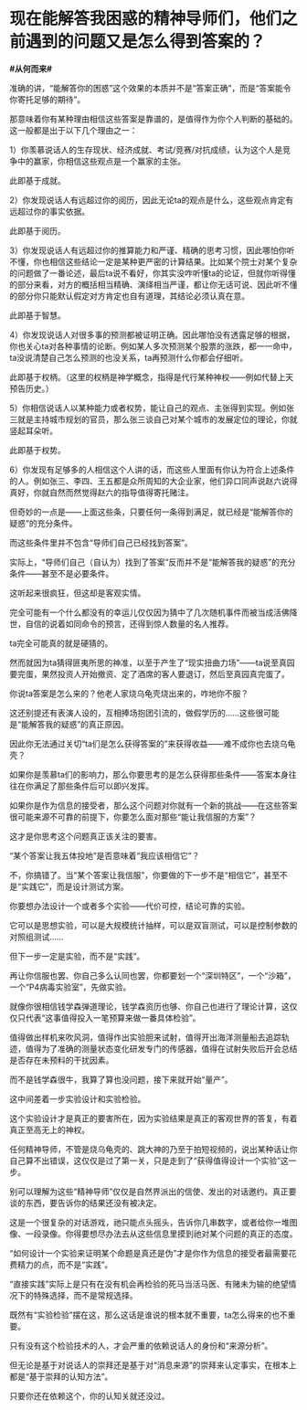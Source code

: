 # 现在能解答我困惑的精神导师们，他们之前遇到的问题又是怎么得到答案的？
**#从何而来#** 

准确的讲，“能解答你的困惑”这个效果的本质并不是“答案正确”，而是“答案能令你寄托足够的期待”。

那意味着你有某种理由相信这些答案是靠谱的，是值得作为你个人判断的基础的。这一般都是出于以下几个理由之一：

1）你羡慕说话人的生存现状、经济成就、考试/竞赛/对抗成绩，认为这个人是竞争中的赢家，你相信这些观点是一个赢家的主张。

此即基于成就。



2）你发现说话人有远超过你的阅历，因此无论ta的观点是什么，这些观点肯定有远超过你的事实依据。

此即基于阅历。



3）你发现说话人有远超过你的推算能力和严谨、精确的思考习惯，因此哪怕你听不懂，你也相信这些结论一定是某种更严密的计算结果。比如某个院士对某个复杂的问题做了一番论述，最后ta说不看好，你其实没咋听懂ta的论证，但就你听得懂的部分来看，对方的概括相当精确、演绎相当严谨，都让你无话可说、因此听不懂的部分你只能默认假定对方肯定也自有道理，其结论必须认真在意。

此即基于智慧。



4）你发现说话人对很多事的预测都被证明正确。因此哪怕没有透露足够的根据，你也关心ta对各种事情的论断。例如某人多次预测某个股票的涨跌，都一一命中，ta没说清楚自己怎么预测的也没关系，ta再预测什么你都会仔细听。

此即基于权柄。（这里的权柄是神学概念，指得是代行某种神权——例如代替上天预告历史。）



5）你相信说话人以某种能力或者权势，能让自己的观点、主张得到实现。例如张三就是主持城市规划的官员，那么张三谈自己对某个城市的发展定位的理论，你就竖起耳朵听。

此即基于权势。



6）你发现有足够多的人相信这个人讲的话，而这些人里面有你认为符合上述条件的人。例如张三、李四、王五都是众所周知的大企业家，他们异口同声说赵六说得真好，你就自然而然觉得赵六的指导值得寄托赌注。



但奇妙的一点是——上面这些条，只要任何一条得到满足，就已经是“能解答你的疑惑”的充分条件。

而这些条件里并不包含“导师们自己已经找到答案”。

实际上，“导师们自己（自认为）找到了答案”反而并不是“能解答我的疑惑”的充分条件——甚至不是必要条件。

这听起来很疯狂，但这却是客观实情。

完全可能有一个什么都没有的幸运儿仅仅因为猜中了几次随机事件而被当成活佛降世，自信的说着如同命令的预言，还得到惊人数量的名人推荐。

ta完全可能真的就是硬猜的。

然而就因为ta猜得匪夷所思的神准，以至于产生了“现实扭曲力场”——ta说至真园要完蛋，果然投资人开始撤资、定了酒席的客人要退订，然后至真园真完蛋了。

你说ta答案是怎么来的？他老人家烧乌龟壳烧出来的，咋地你不服？

这还别提还有表演人设的，互相捧场抱团引流的，做假学历的……这些很可能是“能解答我的疑惑”的真正原因。

因此你无法通过关切“ta们是怎么获得答案的”来获得收益——难不成你也去烧乌龟壳？

如果你是羡慕ta们的影响力，那么你要思考的是怎么获得那些条件——答案本身往往在你满足了那些条件后可以即兴发挥。

如果你是作为信息的接受者，那么这个问题对你就有一个新的挑战——在这些答案很可能来源不可靠的前提下，你要怎么面对那些“能让我信服的方案”？

这才是你思考这个问题真正该关注的要害。

“某个答案让我五体投地”是否意味着“我应该相信它”？

不，你搞错了。当“某个答案让我信服”，你要做的下一步不是“相信它”，甚至不是“实践它”，而是设计测试方案。

你要想办法设计一个或者多个实验——代价可控，结论可靠的实验。

它可以是思想实验，可以是大规模统计抽样，可以是双盲测试，可以是控制参数的对照组测试……

但下一步一定是实验，而不是“实践”。

再让你信服也罢、你自己多么认同也罢，你都要划一个“深圳特区”，一个“沙箱”，一个“P4病毒实验室”，先做实验。

就像你很相信钱学森弹道理论，钱学森资历也够、你自己也进行了理论计算，这仅仅只代表“这事值得投入一笔预算来做一番具体检验”。

值得做出样机来吹风洞，值得作出实验胆来试射，值得开出海洋测量船去追踪轨迹，值得为了准确的测量状态变化研发专门的传感器，值得在试射失败后开会总结是否存在未预料的干扰因素。

而不是钱学森很牛，我算了算也没问题，接下来就开始“量产”。

这中间差着一步实验设计和实验检验。

这个实验设计才是真正的要害所在，因为实验结果是真正的客观世界的答复，有着真正至高无上的神权。

任何精神导师，不管是烧乌龟壳的、跳大神的乃至于拍短视频的，说出某种话让你自己算不出错误，这仅仅是过了第一关，只是走到了“获得值得设计一个实验”这一步。

别可以理解为这些“精神导师”仅仅是自然界派出的信使、发出的对话邀约。真正要谈的东西，要告诉你的结果还没有被决定。

这是一个很复杂的对话游戏，祂只能点头摇头，告诉你几串数字，或者给你一堆图像、一段录像。你得要想尽办法去从这些信息里摸到祂对某个问题的真正的态度。

“如何设计一个实验来证明某个命题是真还是伪”才是你作为信息的接受者最需要花费精力的点，而不是“实践”。

“直接实践”实际上是只有在没有机会再检验的死马当活马医、有赌未为输的绝望情况下的特殊选择，而不是常规选择。

既然有“实验检验”摆在这，那么这话是谁说的根本就不重要，ta怎么得来的也不重要。

只有没有这个检验技术的人，才会严重的依赖说话人的身份和“来源分析”。

但无论是基于对说话人的崇拜还是基于对“消息来源”的崇拜来认定事实，在根本上都是“基于崇拜的认知方法”。

只要你还在依赖这个，你的认知关就还没过。